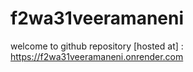 # f2wa31veeramaneni
welcome to github repository
[hosted at]  : https://f2wa31veeramaneni.onrender.com